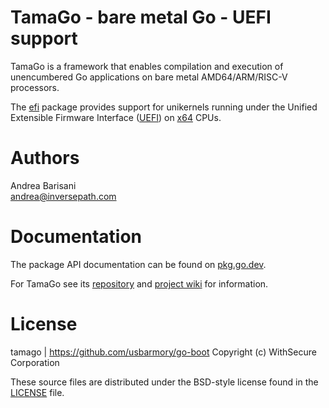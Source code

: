 TamaGo - bare metal Go - UEFI support
=====================================

TamaGo is a framework that enables compilation and execution of unencumbered Go
applications on bare metal AMD64/ARM/RISC-V processors.

The [efi](https://github.com/usbarmory/go-boot/tree/master/uefi) package
provides support for unikernels running under the Unified Extensible Firmware
Interface ([UEFI](https://uefi.org)) on
[x64](https://github.com/usbarmory/tamago/tree/master/uefi/x64) CPUs.

Authors
=======

Andrea Barisani  
andrea@inversepath.com  

Documentation
=============

The package API documentation can be found on
[pkg.go.dev](https://pkg.go.dev/github.com/usbarmory/go-boot/uefi).

For TamaGo see its [repository](https://github.com/usbarmory/tamago) and
[project wiki](https://github.com/usbarmory/tamago/wiki) for information.

License
=======

tamago | https://github.com/usbarmory/go-boot
Copyright (c) WithSecure Corporation

These source files are distributed under the BSD-style license found in the
[LICENSE](https://github.com/usbarmory/go-boot/blob/master/LICENSE) file.

